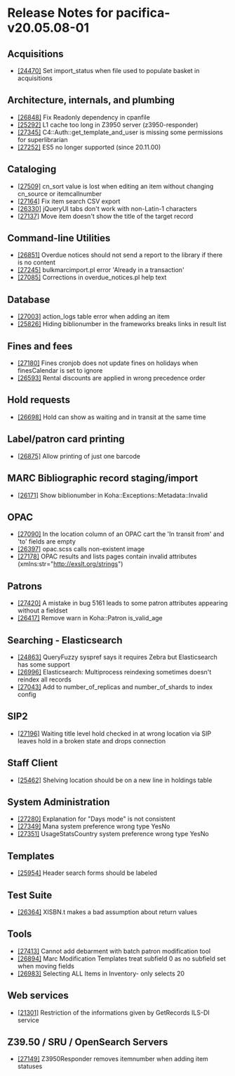 
# Release Notes for pacifica-v20.05.08-01

## Acquisitions

- [[24470]](http://bugs.koha-community.org/bugzilla3/show_bug.cgi?id=24470) Set import_status when file used to populate basket in acquisitions

## Architecture, internals, and plumbing

- [[26848]](http://bugs.koha-community.org/bugzilla3/show_bug.cgi?id=26848) Fix Readonly dependency in cpanfile
- [[25292]](http://bugs.koha-community.org/bugzilla3/show_bug.cgi?id=25292) L1 cache too long in Z3950 server (z3950-responder)
- [[27345]](http://bugs.koha-community.org/bugzilla3/show_bug.cgi?id=27345) C4::Auth::get_template_and_user is missing some permissions for superlibrarian
- [[27252]](http://bugs.koha-community.org/bugzilla3/show_bug.cgi?id=27252) ES5 no longer supported (since 20.11.00)

## Cataloging

- [[27509]](http://bugs.koha-community.org/bugzilla3/show_bug.cgi?id=27509) cn_sort value is lost when editing an item without changing cn_source or itemcallnumber
- [[27164]](http://bugs.koha-community.org/bugzilla3/show_bug.cgi?id=27164) Fix item search CSV export
- [[26330]](http://bugs.koha-community.org/bugzilla3/show_bug.cgi?id=26330) jQueryUI tabs don't work with non-Latin-1 characters
- [[27137]](http://bugs.koha-community.org/bugzilla3/show_bug.cgi?id=27137) Move item doesn't show the title of the target record

## Command-line Utilities

- [[26851]](http://bugs.koha-community.org/bugzilla3/show_bug.cgi?id=26851) Overdue notices should not send a report to the library if there is no content
- [[27245]](http://bugs.koha-community.org/bugzilla3/show_bug.cgi?id=27245) bulkmarcimport.pl error 'Already in a transaction'
- [[27085]](http://bugs.koha-community.org/bugzilla3/show_bug.cgi?id=27085) Corrections in overdue_notices.pl help text

## Database

- [[27003]](http://bugs.koha-community.org/bugzilla3/show_bug.cgi?id=27003) action_logs table error when adding an item
- [[25826]](http://bugs.koha-community.org/bugzilla3/show_bug.cgi?id=25826) Hiding biblionumber in the frameworks breaks links in result list

## Fines and fees

- [[27180]](http://bugs.koha-community.org/bugzilla3/show_bug.cgi?id=27180) Fines cronjob does not update fines on holidays when finesCalendar is set to ignore
- [[26593]](http://bugs.koha-community.org/bugzilla3/show_bug.cgi?id=26593) Rental discounts are applied in wrong precedence order

## Hold requests

- [[26698]](http://bugs.koha-community.org/bugzilla3/show_bug.cgi?id=26698) Hold can show as waiting and in transit at the same time

## Label/patron card printing

- [[26875]](http://bugs.koha-community.org/bugzilla3/show_bug.cgi?id=26875) Allow printing of just one barcode

## MARC Bibliographic record staging/import

- [[26171]](http://bugs.koha-community.org/bugzilla3/show_bug.cgi?id=26171) Show biblionumber in Koha::Exceptions::Metadata::Invalid

## OPAC

- [[27090]](http://bugs.koha-community.org/bugzilla3/show_bug.cgi?id=27090) In the location column of an OPAC cart the 'In transit from' and 'to' fields are empty
- [[26397]](http://bugs.koha-community.org/bugzilla3/show_bug.cgi?id=26397) opac.scss calls non-existent image
- [[27178]](http://bugs.koha-community.org/bugzilla3/show_bug.cgi?id=27178) OPAC results and lists pages contain invalid attributes (xmlns:str="http://exslt.org/strings")

## Patrons

- [[27420]](http://bugs.koha-community.org/bugzilla3/show_bug.cgi?id=27420) A mistake in bug 5161 leads to some patron attributes appearing without a fieldset
- [[26417]](http://bugs.koha-community.org/bugzilla3/show_bug.cgi?id=26417) Remove warn in Koha::Patron is_valid_age

## Searching - Elasticsearch

- [[24863]](http://bugs.koha-community.org/bugzilla3/show_bug.cgi?id=24863) QueryFuzzy syspref says it requires Zebra but Elasticsearch has some support
- [[26996]](http://bugs.koha-community.org/bugzilla3/show_bug.cgi?id=26996) Elasticsearch: Multiprocess reindexing sometimes doesn't reindex all records
- [[27043]](http://bugs.koha-community.org/bugzilla3/show_bug.cgi?id=27043) Add to number_of_replicas and number_of_shards  to index config

## SIP2

- [[27196]](http://bugs.koha-community.org/bugzilla3/show_bug.cgi?id=27196) Waiting title level hold checked in at wrong location via SIP leaves hold in a broken state and drops connection

## Staff Client

- [[25462]](http://bugs.koha-community.org/bugzilla3/show_bug.cgi?id=25462) Shelving location should be on a new line in holdings table

## System Administration

- [[27280]](http://bugs.koha-community.org/bugzilla3/show_bug.cgi?id=27280) Explanation for "Days mode" is not consistent
- [[27349]](http://bugs.koha-community.org/bugzilla3/show_bug.cgi?id=27349) Mana system preference wrong type YesNo
- [[27351]](http://bugs.koha-community.org/bugzilla3/show_bug.cgi?id=27351) UsageStatsCountry system preference wrong type YesNo

## Templates

- [[25954]](http://bugs.koha-community.org/bugzilla3/show_bug.cgi?id=25954) Header search forms should be labeled

## Test Suite

- [[26364]](http://bugs.koha-community.org/bugzilla3/show_bug.cgi?id=26364) XISBN.t makes a bad assumption about return values

## Tools

- [[27413]](http://bugs.koha-community.org/bugzilla3/show_bug.cgi?id=27413) Cannot add debarment with batch patron modification tool
- [[26894]](http://bugs.koha-community.org/bugzilla3/show_bug.cgi?id=26894) Marc Modification Templates treat subfield 0 as no subfield set when moving fields
- [[26983]](http://bugs.koha-community.org/bugzilla3/show_bug.cgi?id=26983) Selecting ALL Items in Inventory- only selects 20

## Web services

- [[21301]](http://bugs.koha-community.org/bugzilla3/show_bug.cgi?id=21301) Restriction of the informations given by GetRecords ILS-DI service

## Z39.50 / SRU / OpenSearch Servers

- [[27149]](http://bugs.koha-community.org/bugzilla3/show_bug.cgi?id=27149) Z3950Responder removes itemnumber when adding item statuses


